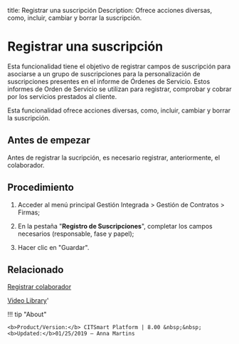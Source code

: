 title: Registrar una suscripción
Description: Ofrece acciones diversas, como, incluir, cambiar y borrar la suscripción.
# Registrar una suscripción

Esta funcionalidad tiene el objetivo de registrar campos de suscripción para
asociarse a un grupo de suscripciones para la personalización de suscripciones
presentes en el informe de Órdenes de Servicio. Estos informes de Orden de
Servicio se utilizan para registrar, comprobar y cobrar por los servicios
prestados al cliente.

Esta funcionalidad ofrece acciones diversas, como, incluir, cambiar y borrar la
suscripción.

Antes de empezar
--------------

Antes de registrar la sucripción, es necesario registrar, anteriormente, el
colaborador.

Procedimiento
------------

1.  Acceder al menú principal Gestión Integrada \> Gestión de Contratos \>
    Firmas;

2.  En la pestaña "**Registro de Suscripciones**", completar los campos
    necesarios (responsable, fase y papel);

3.  Hacer clic en "Guardar".


Relacionado
-----------

[Registrar colaborador](/es-es/citsmart-platform-8/initial-settings/access-settings/user/register-employee.html)

<i class='fa fa-youtube-play  fa-2x' style='color:#97ce17;vertical-align: middle;'> </i> [Video Library](https://www.youtube.com/playlist?list=PLB5qK2uzf2ROTLt6Tt7uegzqwpXHX5nA2)'


!!! tip "About"

    <b>Product/Version:</b> CITSmart Platform | 8.00 &nbsp;&nbsp;
    <b>Updated:</b>01/25/2019 – Anna Martins
